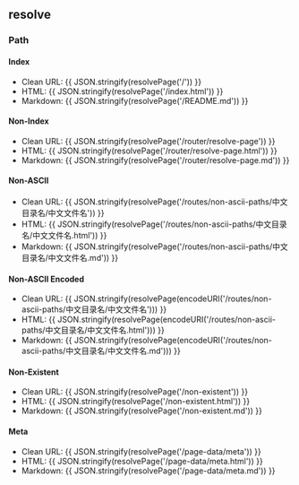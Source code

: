 ## resolve

### Path

#### Index

- Clean URL: {{ JSON.stringify(resolvePage('/')) }}
- HTML: {{ JSON.stringify(resolvePage('/index.html')) }}
- Markdown: {{ JSON.stringify(resolvePage('/README.md')) }}

#### Non-Index

- Clean URL: {{ JSON.stringify(resolvePage('/router/resolve-page')) }}
- HTML: {{ JSON.stringify(resolvePage('/router/resolve-page.html')) }}
- Markdown: {{ JSON.stringify(resolvePage('/router/resolve-page.md')) }}

#### Non-ASCII

- Clean URL: {{ JSON.stringify(resolvePage('/routes/non-ascii-paths/中文目录名/中文文件名')) }}
- HTML: {{ JSON.stringify(resolvePage('/routes/non-ascii-paths/中文目录名/中文文件名.html')) }}
- Markdown: {{ JSON.stringify(resolvePage('/routes/non-ascii-paths/中文目录名/中文文件名.md')) }}

#### Non-ASCII Encoded

- Clean URL: {{ JSON.stringify(resolvePage(encodeURI('/routes/non-ascii-paths/中文目录名/中文文件名'))) }}
- HTML: {{ JSON.stringify(resolvePage(encodeURI('/routes/non-ascii-paths/中文目录名/中文文件名.html'))) }}
- Markdown: {{ JSON.stringify(resolvePage(encodeURI('/routes/non-ascii-paths/中文目录名/中文文件名.md'))) }}

#### Non-Existent

- Clean URL: {{ JSON.stringify(resolvePage('/non-existent')) }}
- HTML: {{ JSON.stringify(resolvePage('/non-existent.html')) }}
- Markdown: {{ JSON.stringify(resolvePage('/non-existent.md')) }}

#### Meta

- Clean URL: {{ JSON.stringify(resolvePage('/page-data/meta')) }}
- HTML: {{ JSON.stringify(resolvePage('/page-data/meta.html')) }}
- Markdown: {{ JSON.stringify(resolvePage('/page-data/meta.md')) }}

<script setup>
import { resolvePage } from 'vuepress/client'
</script>

